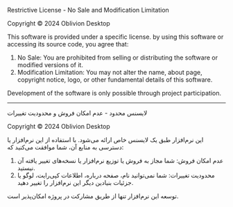 Restrictive License - No Sale and Modification Limitation

Copyright © 2024 Oblivion Desktop

This software is provided under a specific license.
by using this software or accessing its source code, you agree that:

1. No Sale: You are prohibited from selling or distributing the software or modified versions of it.
2. Modification Limitation: You may not alter the name, about page, copyright notice, logo, or other fundamental details of this software.

Development of the software is only possible through project participation.

---

لایسنس محدود - عدم امکان فروش و محدودیت تغییرات

Copyright © 2024 Oblivion Desktop

این نرم‌افزار طبق یک لایسنس خاص ارائه می‌شود. 
با استفاده از این نرم‌افزار یا دسترسی به منابع آن، شما موافقت می‌کنید که:

1. عدم امکان فروش: شما مجاز به فروش یا توزیع نرم‌افزار یا نسخه‌های تغییر یافته آن نیستید.
2. محدودیت تغییرات: شما نمی‌توانید نام، صفحه درباره، اطلاعات کپی‌رایت، لوگو یا جزئیات بنیادین دیگر این نرم‌افزار را تغییر دهید.

 توسعه این نرم‌افزار تنها از طریق مشارکت در پروژه امکان‌پذیر است.
